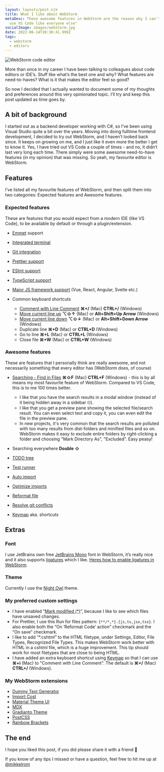 ```yaml
---
layout: layouts/post.njk
title: What I like about WebStorm
metaDesc: These awesome features in WebStorm are the reason why I can't "just
  use VS Code like everyone else"
socialImage: images/webstorm.jpg
date: 2022-06-14T20:30:41.999Z
tags:
  - webstorm
  - editors
---
```

![WebStorm code editor](/images/webstorm.jpg)

More than once in my career I have been talking to colleagues about code editors or IDE’s. Stuff like what’s the best one and why? What features are need-to-haves? What is it that makes the editor feel so good?

So now I decided that I actually wanted to document some of my thoughts and preferences around this very opinionated topic. I’ll try and keep this post updated as time goes by.

## A bit of background

I started out as a backend developer working with C#, so I’ve been using Visual Studio quite a bit over the years. Moving into doing fulltime frontend development, I decided to try out WebStorm, and I haven’t looked back since. It keeps on growing on me, and I just like it even more the better I get to know it. Yes, I have tried out VS Code a couple of times - and no, it didn’t last very long each time. There simply were some awesome need-to-have features (in my opinion) that was missing. So yeah, my favourite editor is WebStorm.

## Features

I’ve listed all my favourite features of WebStorm, and then split them into two categories: Expected features and Awesome features.

### Expected features

These are features that you would expect from a modern IDE (like VS Code), to be available by default or through a plugin/extension.

* [Emmet](https://emmet.io/) support
* [Integrated terminal](https://www.jetbrains.com/help/webstorm/terminal-emulator.html)
* [Git integration](https://www.jetbrains.com/help/webstorm/version-control-integration.html)
* [Prettier support](https://www.jetbrains.com/help/webstorm/prettier.html)
* [ESlint support](https://www.jetbrains.com/help/webstorm/eslint.html)
* [TypeScript support](https://www.jetbrains.com/help/webstorm/typescript-support.html)
* [Major JS framework support](https://www.jetbrains.com/help/webstorm/vue-js.html) (Vue, React, Angular, Svelte etc.)
* Common keyboard shortcuts

  * [Comment with Line Comment](https://www.jetbrains.com/webstorm/guide/tips/comment-out-code/) **⌘+/** (Mac) **CTRL+/** (Windows)
  * [Move current line up](https://www.jetbrains.com/idea/guide/tips/move-line/) **⌥⇧↑** (Mac) or **Alt+Shift+Up Arrow** (Windows)
  * [Move current line down](https://www.jetbrains.com/idea/guide/tips/move-line/) **⌥⇧↓** (Mac) or **Alt+Shift+Down Arrow** (Windows)
  * Duplicate line **⌘+D** (Mac) or **CTRL+D** (Windows)
  * Go to line **⌘+L** (Mac) or **CTRL+L** (Windows)
  * Close file **⌘+W** (Mac) or **CTRL+W** (Windows)

### Awesome features

These are features that I personally think are really awesome, and not necessarily something that every editor has (WebStorm does, of course)

* [Searching - Find in Files](https://www.jetbrains.com/help/webstorm/finding-and-replacing-text-in-project.html) **⌘⇧F** (Mac) **CTRL+F** (Windows) - this is by all means my most favourite feature of WebStorm. Compared to VS Code, this is to me 100 times better. 

  * I like that you have the search results in a modal window (instead of it being hidden away in a sidebar 🙄).
  * I like that you get a preview pane showing the selected file/search result. You can even select text and copy it, you can even edit the file in the preview pane.
  * In new projects, it's very common that the search results are polluted with too many results from dist-folders and minified files and so on. WebStorm makes it easy to exclude entire folders by right-clicking a folder and choosing "Mark Directory As", "Excluded". Easy peasy!
* Searching everywhere **Double ⇧** 
* [TODO tree](https://www.jetbrains.com/help/webstorm/using-todo.html)
* [Test runner](https://www.jetbrains.com/help/webstorm/test-runner-tab.html)
* [Auto import](https://www.jetbrains.com/help/webstorm/settings-auto-import.html)
* [Optimize imports](https://blog.jetbrains.com/webstorm/2018/05/optimize-imports-in-webstorm/)
* [Reformat file](https://www.jetbrains.com/help/webstorm/reformat-and-rearrange-code.html)
* [Resolve git conflicts](https://www.jetbrains.com/help/webstorm/resolve-conflicts.html)
* [Keymap](https://www.jetbrains.com/help/webstorm/settings-keymap.html) aka. shortcuts

## Extras

### **Font**

I use JetBrains own free [JetBrains Mono](https://www.jetbrains.com/lp/mono/) font in WebStorm, it’s really nice and it also supports [ligatures](https://www.jetbrains.com/lp/mono/#ligatures) which I like. [Heres how to enable ligatures in WebStorm](https://www.jetbrains.com/lp/mono/#ligatures).

### Theme

Currently I use the [Night Owl](https://plugins.jetbrains.com/plugin/10936-night-owl-theme) theme.

### My preferred custom settings

* I have enabled “[Mark modified (*)](https://www.jetbrains.com/help/idea/settings-editor-tabs.html)”, because I like to see which files have unsaved changes.
* For Prettier, I use this Run for files pattern: `{**/*,*}.{js,ts,jsx,tsx}`. I also enable both the “On ‘Reformat Code’ action” checkmark and the “On save” checkmark.
* I like to add “*.cshtml” to the HTML filetype, under Settings, Editor, File Types, Recognized File Types. This makes WebStorm work better with HTML in a cshtml file, which is a huge improvement. This tip should work for most filetypes that are close to being HTML.
* I have added an extra keyboard shortcut using [Keymap](https://www.jetbrains.com/help/webstorm/settings-keymap.html) so that I can use **⌘+i** (Mac) to "Comment with Line Comment". The default is **⌘+/** (Mac) **CTRL+/** (Windows).

### My WebStorm extensions

* [Dummy Text Generator](https://plugins.jetbrains.com/plugin/7216-dummy-text-generator)
* [Import Cost](https://plugins.jetbrains.com/plugin/9970-import-cost)
* [Material Theme UI](https://plugins.jetbrains.com/plugin/8006-material-theme-ui)
* [MDX](https://plugins.jetbrains.com/plugin/14944-mdx)
* [Gradianto Theme](https://plugins.jetbrains.com/plugin/12334-gradianto)
* [PostCSS](https://plugins.jetbrains.com/plugin/8578-postcss)
* [Rainbow Brackets](https://plugins.jetbrains.com/plugin/10080-rainbow-brackets)

## The end

I hope you liked this post, if you did please share it with a friend 🙂

If you know of any tips I missed or have a question, feel free to hit me up at [@mikkelrom](https://twitter.com/mikkelrom)